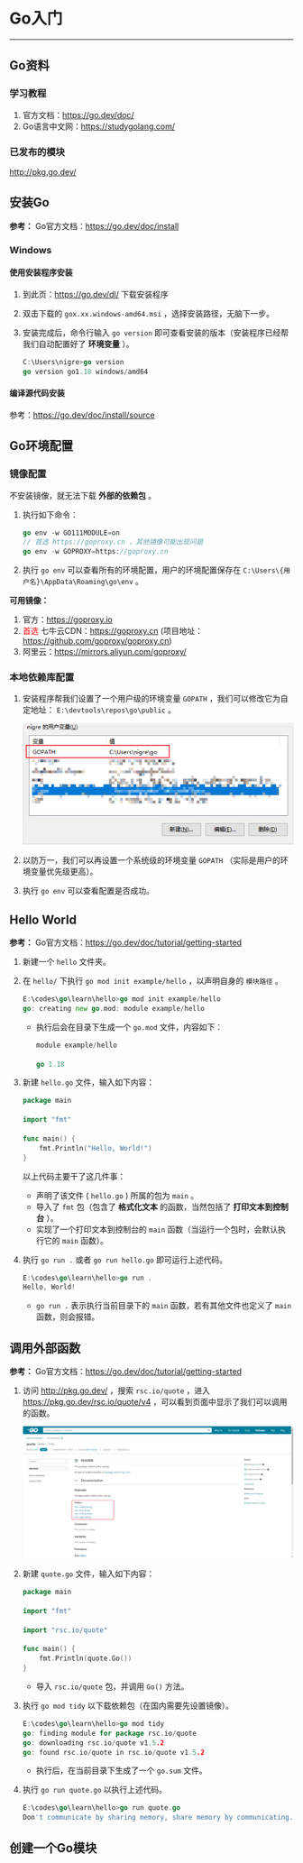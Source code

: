 # Go入门

---

## Go资料

### 学习教程

1. 官方文档：https://go.dev/doc/
1. Go语言中文网：https://studygolang.com/

### 已发布的模块

http://pkg.go.dev/

## 安装Go

**参考：** Go官方文档：https://go.dev/doc/install

### Windows

#### 使用安装程序安装

1. 到此页：https://go.dev/dl/ 下载安装程序

2. 双击下载的 `gox.xx.windows-amd64.msi` ，选择安装路径，无脑下一步。

3. 安装完成后，命令行输入 `go version` 即可查看安装的版本（安装程序已经帮我们自动配置好了 **环境变量** ）。

   ```go
   C:\Users\nigre>go version
   go version go1.18 windows/amd64
   ```

#### 编译源代码安装

参考：https://go.dev/doc/install/source

## Go环境配置

### 镜像配置

不安装镜像，就无法下载 **外部的依赖包** 。

1. 执行如下命令：

   ```go
   go env -w GO111MODULE=on
   // 首选 https://goproxy.cn ，其他镜像可能出现问题
   go env -w GOPROXY=https://goproxy.cn
   ```

2. 执行 `go env` 可以查看所有的环境配置，用户的环境配置保存在 `C:\Users\{用户名}\AppData\Roaming\go\env`  。

**可用镜像：**

1. 官方：https://goproxy.io
2. <font color="red">首选</font> 七牛云CDN：https://goproxy.cn (项目地址：https://github.com/goproxy/goproxy.cn)    
3. 阿里云：https://mirrors.aliyun.com/goproxy/

### 本地依赖库配置

1. 安装程序帮我们设置了一个用户级的环境变量 `GOPATH` ，我们可以修改它为自定地址： `E:\devtools\repos\go\public` 。

   ![image-20220404034305175](Go入门/image-20220404034305175.png)

2. 以防万一，我们可以再设置一个系统级的环境变量 `GOPATH` （实际是用户的环境变量优先级更高）。

3. 执行 `go env` 可以查看配置是否成功。



## Hello World

**参考：** Go官方文档：https://go.dev/doc/tutorial/getting-started

1. 新建一个 `hello` 文件夹。

2. 在 `hello/` 下执行 `go mod init example/hello` ，以声明自身的 `模块路径` 。

   ```go
   E:\codes\go\learn\hello>go mod init example/hello
   go: creating new go.mod: module example/hello
   ```

   - 执行后会在目录下生成一个 `go.mod` 文件，内容如下：

     ```go
     module example/hello
     
     go 1.18
     ```

3. 新建 `hello.go` 文件，输入如下内容：

   ```go
   package main
   
   import "fmt"
   
   func main() {
       fmt.Println("Hello, World!")
   }
   ```

   以上代码主要干了这几件事：

   - 声明了该文件 ( `hello.go` ) 所属的包为 `main` 。
   - 导入了 `fmt` 包（包含了 **格式化文本** 的函数，当然包括了 **打印文本到控制台** ）。
   - 实现了一个打印文本到控制台的 `main` 函数（当运行一个包时，会默认执行它的 `main` 函数）。

4. 执行 `go run .` 或者 `go run hello.go` 即可运行上述代码。

   ```go
   E:\codes\go\learn\hello>go run .
   Hello, World!
   ```

   - `go run .` 表示执行当前目录下的 `main` 函数，若有其他文件也定义了 `main` 函数，则会报错。

## 调用外部函数

**参考：** Go官方文档：https://go.dev/doc/tutorial/getting-started

1. 访问 http://pkg.go.dev/ ，搜索 `rsc.io/quote` ，进入 https://pkg.go.dev/rsc.io/quote/v4 ，可以看到页面中显示了我们可以调用的函数。

   ![image-20220404022612993](Go入门/image-20220404022612993.png)

2. 新建 `quote.go` 文件，输入如下内容：

   ```go
   package main
   
   import "fmt"
   
   import "rsc.io/quote"
   
   func main() {
       fmt.Println(quote.Go())
   }
   ```

   - 导入 `rsc.io/quote` 包，并调用 `Go()` 方法。

3. 执行 `go mod tidy` 以下载依赖包（在国内需要先设置镜像）。

   ```go
   E:\codes\go\learn\hello>go mod tidy
   go: finding module for package rsc.io/quote
   go: downloading rsc.io/quote v1.5.2
   go: found rsc.io/quote in rsc.io/quote v1.5.2
   ```

   - 执行后，在当前目录下生成了一个 `go.sum` 文件。

4. 执行 `go run quote.go` 以执行上述代码。

   ```go
   E:\codes\go\learn\hello>go run quote.go
   Don't communicate by sharing memory, share memory by communicating.
   ```

## 创建一个Go模块

